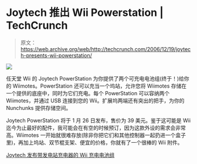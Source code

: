 # Joytech 推出 Wii Powerstation | TechCrunch

> 原文：<https://web.archive.org/web/http://techcrunch.com/2006/12/19/joytech-presents-wii-powerstation/>

![](img/cc05e306718a6aad75a4b8e46aed3cfa.png)

任天堂 Wii 的 Joytech PowerStation 为你提供了两个可充电电池组(终于！)给你的 Wiimotes。PowerStation 还可以充当一个坞站，允许您将 Wiimotes 存储在一个提供的底座中，同时为它们充电。每个 PowerStation 可以容纳两个 Wiimotes，并通过 USB 连接到您的 Wii。扩展坞两端还有突出的把手，为你的 Nunchunks 提供存储空间。

Joytech PowerStation 将于 1 月 26 日发布，售价为 39 美元。鉴于这可能是 Wii 迄今为止最好的配件，我可能会在有空的时候预订，因为这款外设的需求会非常高。Wiimotes 一开始就很难存放(除非你把它们和其他控制器一起扔进一个盒子里)，再加上坞站、双节棍支架、便宜的价格，你就有了一个很棒的 Wii 附件。

[Joytech 发布带发电站充电器的 Wii 充电电池组](https://web.archive.org/web/20140312023129/http://www.videogamesblogger.com/2006/12/17/joytech-releasing-wii-rechargeable-battery-packs-with-powerstation-charger.htm)